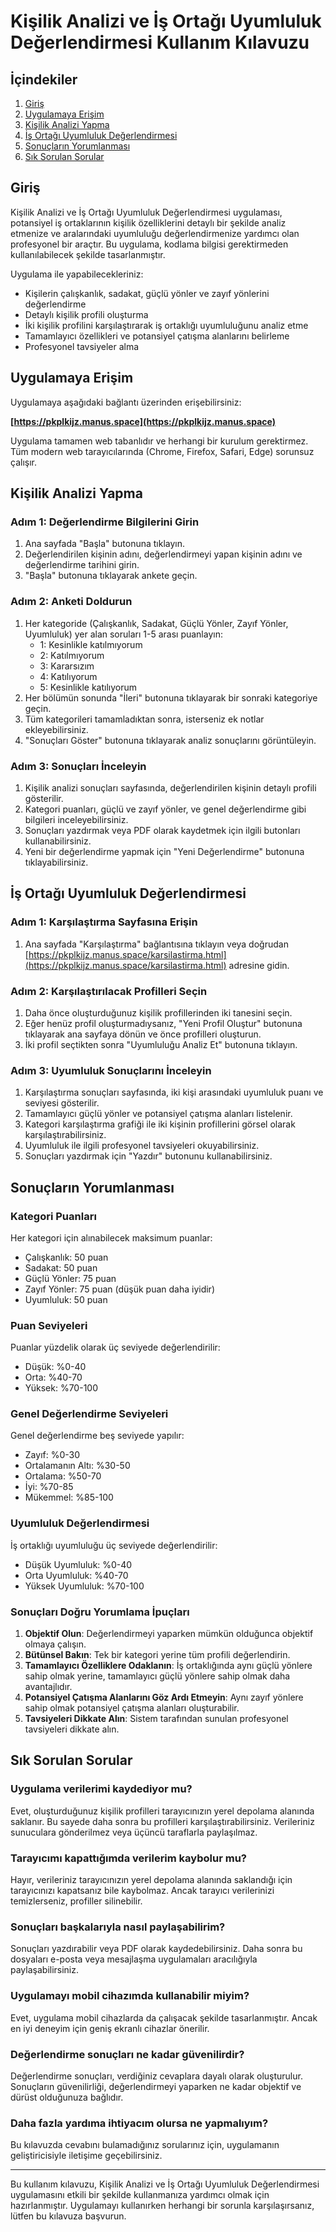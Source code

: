 # Kişilik Analizi ve İş Ortağı Uyumluluk Değerlendirmesi Kullanım Kılavuzu

## İçindekiler
1. [Giriş](#giriş)
2. [Uygulamaya Erişim](#uygulamaya-erişim)
3. [Kişilik Analizi Yapma](#kişilik-analizi-yapma)
4. [İş Ortağı Uyumluluk Değerlendirmesi](#iş-ortağı-uyumluluk-değerlendirmesi)
5. [Sonuçların Yorumlanması](#sonuçların-yorumlanması)
6. [Sık Sorulan Sorular](#sık-sorulan-sorular)

## Giriş

Kişilik Analizi ve İş Ortağı Uyumluluk Değerlendirmesi uygulaması, potansiyel iş ortaklarının kişilik özelliklerini detaylı bir şekilde analiz etmenize ve aralarındaki uyumluluğu değerlendirmenize yardımcı olan profesyonel bir araçtır. Bu uygulama, kodlama bilgisi gerektirmeden kullanılabilecek şekilde tasarlanmıştır.

Uygulama ile yapabilecekleriniz:
- Kişilerin çalışkanlık, sadakat, güçlü yönler ve zayıf yönlerini değerlendirme
- Detaylı kişilik profili oluşturma
- İki kişilik profilini karşılaştırarak iş ortaklığı uyumluluğunu analiz etme
- Tamamlayıcı özellikleri ve potansiyel çatışma alanlarını belirleme
- Profesyonel tavsiyeler alma

## Uygulamaya Erişim

Uygulamaya aşağıdaki bağlantı üzerinden erişebilirsiniz:

**[https://pkplkijz.manus.space](https://pkplkijz.manus.space)**

Uygulama tamamen web tabanlıdır ve herhangi bir kurulum gerektirmez. Tüm modern web tarayıcılarında (Chrome, Firefox, Safari, Edge) sorunsuz çalışır.

## Kişilik Analizi Yapma

### Adım 1: Değerlendirme Bilgilerini Girin
1. Ana sayfada "Başla" butonuna tıklayın.
2. Değerlendirilen kişinin adını, değerlendirmeyi yapan kişinin adını ve değerlendirme tarihini girin.
3. "Başla" butonuna tıklayarak ankete geçin.

### Adım 2: Anketi Doldurun
1. Her kategoride (Çalışkanlık, Sadakat, Güçlü Yönler, Zayıf Yönler, Uyumluluk) yer alan soruları 1-5 arası puanlayın:
   - 1: Kesinlikle katılmıyorum
   - 2: Katılmıyorum
   - 3: Kararsızım
   - 4: Katılıyorum
   - 5: Kesinlikle katılıyorum
2. Her bölümün sonunda "İleri" butonuna tıklayarak bir sonraki kategoriye geçin.
3. Tüm kategorileri tamamladıktan sonra, isterseniz ek notlar ekleyebilirsiniz.
4. "Sonuçları Göster" butonuna tıklayarak analiz sonuçlarını görüntüleyin.

### Adım 3: Sonuçları İnceleyin
1. Kişilik analizi sonuçları sayfasında, değerlendirilen kişinin detaylı profili gösterilir.
2. Kategori puanları, güçlü ve zayıf yönler, ve genel değerlendirme gibi bilgileri inceleyebilirsiniz.
3. Sonuçları yazdırmak veya PDF olarak kaydetmek için ilgili butonları kullanabilirsiniz.
4. Yeni bir değerlendirme yapmak için "Yeni Değerlendirme" butonuna tıklayabilirsiniz.

## İş Ortağı Uyumluluk Değerlendirmesi

### Adım 1: Karşılaştırma Sayfasına Erişin
1. Ana sayfada "Karşılaştırma" bağlantısına tıklayın veya doğrudan [https://pkplkijz.manus.space/karsilastirma.html](https://pkplkijz.manus.space/karsilastirma.html) adresine gidin.

### Adım 2: Karşılaştırılacak Profilleri Seçin
1. Daha önce oluşturduğunuz kişilik profillerinden iki tanesini seçin.
2. Eğer henüz profil oluşturmadıysanız, "Yeni Profil Oluştur" butonuna tıklayarak ana sayfaya dönün ve önce profilleri oluşturun.
3. İki profil seçtikten sonra "Uyumluluğu Analiz Et" butonuna tıklayın.

### Adım 3: Uyumluluk Sonuçlarını İnceleyin
1. Karşılaştırma sonuçları sayfasında, iki kişi arasındaki uyumluluk puanı ve seviyesi gösterilir.
2. Tamamlayıcı güçlü yönler ve potansiyel çatışma alanları listelenir.
3. Kategori karşılaştırma grafiği ile iki kişinin profillerini görsel olarak karşılaştırabilirsiniz.
4. Uyumluluk ile ilgili profesyonel tavsiyeleri okuyabilirsiniz.
5. Sonuçları yazdırmak için "Yazdır" butonunu kullanabilirsiniz.

## Sonuçların Yorumlanması

### Kategori Puanları
Her kategori için alınabilecek maksimum puanlar:
- Çalışkanlık: 50 puan
- Sadakat: 50 puan
- Güçlü Yönler: 75 puan
- Zayıf Yönler: 75 puan (düşük puan daha iyidir)
- Uyumluluk: 50 puan

### Puan Seviyeleri
Puanlar yüzdelik olarak üç seviyede değerlendirilir:
- Düşük: %0-40
- Orta: %40-70
- Yüksek: %70-100

### Genel Değerlendirme Seviyeleri
Genel değerlendirme beş seviyede yapılır:
- Zayıf: %0-30
- Ortalamanın Altı: %30-50
- Ortalama: %50-70
- İyi: %70-85
- Mükemmel: %85-100

### Uyumluluk Değerlendirmesi
İş ortaklığı uyumluluğu üç seviyede değerlendirilir:
- Düşük Uyumluluk: %0-40
- Orta Uyumluluk: %40-70
- Yüksek Uyumluluk: %70-100

### Sonuçları Doğru Yorumlama İpuçları
1. **Objektif Olun**: Değerlendirmeyi yaparken mümkün olduğunca objektif olmaya çalışın.
2. **Bütünsel Bakın**: Tek bir kategori yerine tüm profili değerlendirin.
3. **Tamamlayıcı Özelliklere Odaklanın**: İş ortaklığında aynı güçlü yönlere sahip olmak yerine, tamamlayıcı güçlü yönlere sahip olmak daha avantajlıdır.
4. **Potansiyel Çatışma Alanlarını Göz Ardı Etmeyin**: Aynı zayıf yönlere sahip olmak potansiyel çatışma alanları oluşturabilir.
5. **Tavsiyeleri Dikkate Alın**: Sistem tarafından sunulan profesyonel tavsiyeleri dikkate alın.

## Sık Sorulan Sorular

### Uygulama verilerimi kaydediyor mu?
Evet, oluşturduğunuz kişilik profilleri tarayıcınızın yerel depolama alanında saklanır. Bu sayede daha sonra bu profilleri karşılaştırabilirsiniz. Verileriniz sunuculara gönderilmez veya üçüncü taraflarla paylaşılmaz.

### Tarayıcımı kapattığımda verilerim kaybolur mu?
Hayır, verileriniz tarayıcınızın yerel depolama alanında saklandığı için tarayıcınızı kapatsanız bile kaybolmaz. Ancak tarayıcı verilerinizi temizlerseniz, profiller silinebilir.

### Sonuçları başkalarıyla nasıl paylaşabilirim?
Sonuçları yazdırabilir veya PDF olarak kaydedebilirsiniz. Daha sonra bu dosyaları e-posta veya mesajlaşma uygulamaları aracılığıyla paylaşabilirsiniz.

### Uygulamayı mobil cihazımda kullanabilir miyim?
Evet, uygulama mobil cihazlarda da çalışacak şekilde tasarlanmıştır. Ancak en iyi deneyim için geniş ekranlı cihazlar önerilir.

### Değerlendirme sonuçları ne kadar güvenilirdir?
Değerlendirme sonuçları, verdiğiniz cevaplara dayalı olarak oluşturulur. Sonuçların güvenilirliği, değerlendirmeyi yaparken ne kadar objektif ve dürüst olduğunuza bağlıdır.

### Daha fazla yardıma ihtiyacım olursa ne yapmalıyım?
Bu kılavuzda cevabını bulamadığınız sorularınız için, uygulamanın geliştiricisiyle iletişime geçebilirsiniz.

---

Bu kullanım kılavuzu, Kişilik Analizi ve İş Ortağı Uyumluluk Değerlendirmesi uygulamasını etkili bir şekilde kullanmanıza yardımcı olmak için hazırlanmıştır. Uygulamayı kullanırken herhangi bir sorunla karşılaşırsanız, lütfen bu kılavuza başvurun.
